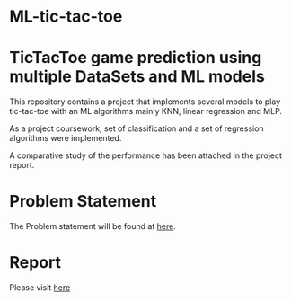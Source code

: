 # ML-tic-tac-toe
# TicTacToe game prediction using multiple DataSets and ML models
This repository contains a project that implements several models to play tic-tac-toe with an ML algorithms mainly KNN, linear regression and MLP.

As a project coursework, set of classification and a set of regression algorithms were implemented. 

A comparative study of the performance has been attached in the project report.

# Problem Statement
The Problem statement will be found at [here](https://github.com/Shantanu48114860/Machine-Learning-TicTac-Toe/blob/master/PartI_classifiersRegressors.pdf).

# Report
Please visit [here](https://github.com/Shantanu48114860/Machine-Learning-TicTac-Toe/blob/master/DL_project1.pdf)
